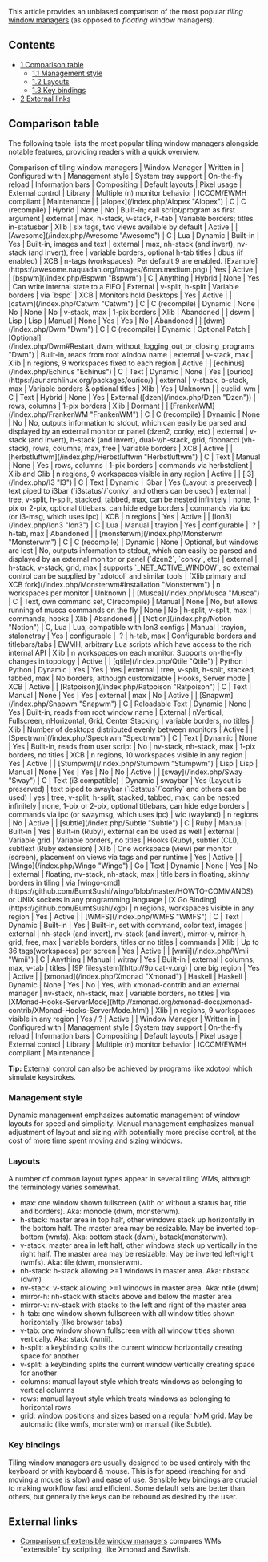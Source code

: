 This article provides an unbiased comparison of the most popular *tiling* [window managers](/index.php/Window_manager "Window manager") (as opposed to *floating* window managers).

## Contents

*   [1 Comparison table](#Comparison_table)
    *   [1.1 Management style](#Management_style)
    *   [1.2 Layouts](#Layouts)
    *   [1.3 Key bindings](#Key_bindings)
*   [2 External links](#External_links)

## Comparison table

The following table lists the most popular tiling window managers alongside notable features, providing readers with a quick overview.

<caption>Comparison of tiling window managers</caption>
| Window Manager | Written in | Configured with | Management style | System tray support | On-the-fly reload | Information bars | Compositing | Default layouts | Pixel usage | External control | Library | Multiple (n) monitor behavior | ICCCM/EWMH compliant | Maintenance |
| [alopex](/index.php/Alopex "Alopex") | C | C (recompile) | Hybrid | None | No | Built-in; call script/program as first argument | external | max, h-stack, v-stack, h-tab | Variable borders; titles in-statusbar | Xlib | six tags, two views available by default | Active |
| [Awesome](/index.php/Awesome "Awesome") | C | Lua | Dynamic | Built-in | Yes | Built-in, images and text | external | max, nh-stack (and invert), nv-stack (and invert), free | variable borders, optional h-tab titles | dbus (if enabled) | XCB | n-tags (workspaces). Per default 9 are enabled. [Example](https://awesome.naquadah.org/images/6mon.medium.png) | Yes | Active |
| [bspwm](/index.php/Bspwm "Bspwm") | C | Anything | Hybrid | None | Yes | Can write internal state to a FIFO | External | v-split, h-split | Variable borders | via `bspc` | XCB | Monitors hold Desktops | Yes | Active |
| [catwm](/index.php/Catwm "Catwm") | C | C (recompile) | Dynamic | None | No | None | No | v-stack, max | 1-pix borders | Xlib | Abandoned |
| dswm | Lisp | Lisp | Manual | None | Yes | Yes | No | Abandoned |
| [dwm](/index.php/Dwm "Dwm") | C | C (recompile) | Dynamic | Optional Patch | [Optional](/index.php/Dwm#Restart_dwm_without_logging_out_or_closing_programs "Dwm") | Built-in, reads from root window name | external | v-stack, max | Xlib | n regions, 9 workspaces fixed to each region | Active |
| [echinus](/index.php/Echinus "Echinus") | C | Text | Dynamic | None | Yes | [ourico](https://aur.archlinux.org/packages/ourico/) | external | v-stack, b-stack, max | Variable borders & optional titles | Xlib | Yes | Unknown |
| euclid-wm | C | Text | Hybrid | None | Yes | External ([dzen](/index.php/Dzen "Dzen")) | rows, columns | 1-pix borders | Xlib | Dormant |
| [FrankenWM](/index.php/FrankenWM "FrankenWM") | C | C (recompile) | Dynamic | None | No | No, outputs information to stdout, which can easily be parsed and displayed by an external monitor or panel (dzen2, conky, etc) | external | v-stack (and invert), h-stack (and invert), dual-v/h-stack, grid, fibonacci (vh-stack), rows, columns, max, free | Variable borders | XCB | Active |
| [herbstluftwm](/index.php/Herbstluftwm "Herbstluftwm") | C | Text | Manual | None | Yes | rows, columns | 1-pix borders | commands via herbstclient | Xlib and Glib | n regions, 9 workspaces visible in any region | Active |
| [i3](/index.php/I3 "I3") | C | Text | Dynamic | i3bar | Yes (Layout is preserved) | text piped to i3bar (`i3status`/`conky` and others can be used) | external | tree, v-split, h-split, stacked, tabbed, max, can be nested infinitely | none, 1-pix or 2-pix, optional titlebars, can hide edge borders | commands via ipc (or i3-msg, which uses ipc) | XCB | n regions | Yes | Active |
| [Ion3](/index.php/Ion3 "Ion3") | C | Lua | Manual | trayion | Yes | configurable |  ? | h-tab, max | Abandoned |
| [monsterwm](/index.php/Monsterwm "Monsterwm") | C | C (recompile) | Dynamic | None | Optional, but windows are lost | No, outputs information to stdout, which can easily be parsed and displayed by an external monitor or panel (`dzen2`, `conky`, etc) | external | h-stack, v-stack, grid, max | supports `_NET_ACTIVE_WINDOW`, so external control can be supplied by `xdotool` and similar tools | [Xlib primary and XCB fork](/index.php/Monsterwm#Installation "Monsterwm") | n workspaces per monitor | Unknown |
| [Musca](/index.php/Musca "Musca") | C | Text, own command set, C(recompile) | Manual | None | No, but allows running of musca commands on the fly | None | No | h-split, v-split, max | commands, hooks | Xlib | Abandoned |
| [Notion](/index.php/Notion "Notion") | C, Lua | Lua, compatible with Ion3 configs | Manual | trayion, stalonetray | Yes | configurable |  ? | h-tab, max | Configurable borders and titlebars/tabs | EWMH, arbitrary Lua scripts which have access to the rich internal API | Xlib | n workspaces on each monitor. Supports on-the-fly changes in topology | Active |
| [qtile](/index.php/Qtile "Qtile") | Python | Python | Dynamic | Yes | Yes | Yes | external | tree, v-split, h-split, stacked, tabbed, max | No borders, although customizable | Hooks, Server mode | XCB | Active |
| [Ratpoison](/index.php/Ratpoison "Ratpoison") | C | Text | Manual | None | Yes | Yes | external | max | No | Active |
| [Snapwm](/index.php/Snapwm "Snapwm") | C | Reloadable Text | Dynamic | None | Yes | Built-in, reads from root window name | External | nVertical, Fullscreen, nHorizontal, Grid, Center Stacking | variable borders, no titles | Xlib | Number of desktops distributed evenly between monitors | Active |
| [Spectrwm](/index.php/Spectrwm "Spectrwm") | C | Text | Dynamic | None | Yes | Built-in, reads from user script | No | nv-stack, nh-stack, max | 1-pix borders, no titles | XCB | n regions, 10 workspaces visible in any region | Yes | Active |
| [Stumpwm](/index.php/Stumpwm "Stumpwm") | Lisp | Lisp | Manual | None | Yes | Yes | No | No | Active |
| [sway](/index.php/Sway "Sway") | C | Text (i3 compatible) | Dynamic | swaybar | Yes (Layout is preserved) | text piped to swaybar (`i3status`/`conky` and others can be used) | yes | tree, v-split, h-split, stacked, tabbed, max, can be nested infinitely | none, 1-pix or 2-pix, optional titlebars, can hide edge borders | commands via ipc (or swaymsg, which uses ipc) | wlc (wayland) | n regions | No | Active |
| [subtle](/index.php/Subtle "Subtle") | C | Ruby | Manual | Built-in | Yes | Built-in (Ruby), external can be used as well | external | Variable grid | Variable borders, no titles | Hooks (Ruby), subtler (CLI), subtlext (Ruby extension) | Xlib | One workspace (view) per monitor (screen), placement on views via tags and per runtime | Yes | Active |
| [Wingo](/index.php/Wingo "Wingo") | Go | Text | Dynamic | None | Yes | No | external | floating, nv-stack, nh-stack, max | title bars in floating, skinny borders in tiling | via [wingo-cmd](https://github.com/BurntSushi/wingo/blob/master/HOWTO-COMMANDS) or UNIX sockets in any programming language | [X Go Binding](https://github.com/BurntSushi/xgb) | n regions, workspaces visible in any region | Yes | Active |
| [WMFS](/index.php/WMFS "WMFS") | C | Text | Dynamic | Built-in | Yes | Built-in, set with command, color text, images | external | nh-stack (and invert), nv-stack (and invert), mirror-v, mirror-h, grid, free, max | variable borders, titles or no titles | commands | Xlib | Up to 36 tags(workspaces) per screen | Yes | Active |
| [wmii](/index.php/Wmii "Wmii") | C | Anything | Manual | witray | Yes | Built-in | external | columns, max, v-tab | titles | [9P filesystem](http://9p.cat-v.org) | one big region | Yes | Active |
| [xmonad](/index.php/Xmonad "Xmonad") | Haskell | Haskell | Dynamic | None | Yes | No | Yes, with xmonad-contrib and an external manager | nv-stack, nh-stack, max | variable borders, no titles | via [XMonad-Hooks-ServerMode](http://xmonad.org/xmonad-docs/xmonad-contrib/XMonad-Hooks-ServerMode.html) | Xlib | n regions, 9 workspaces visible in any region | Yes / ? | Active |
| Window Manager | Written in | Configured with | Management style | System tray support | On-the-fly reload | Information bars | Compositing | Default layouts | Pixel usage | External control | Library | Multiple (n) monitor behavior | ICCCM/EWMH compliant | Maintenance |

**Tip:** External control can also be achieved by programs like [xdotool](https://www.archlinux.org/packages/?name=xdotool) which simulate keystrokes.

### Management style

Dynamic management emphasizes automatic management of window layouts for speed and simplicity. Manual management emphasizes manual adjustment of layout and sizing with potentially more precise control, at the cost of more time spent moving and sizing windows.

### Layouts

A number of common layout types appear in several tiling WMs, although the terminology varies somewhat.

*   max: one window shown fullscreen (with or without a status bar, title and borders). Aka: monocle (dwm, monsterwm).
*   h-stack: master area in top half, other windows stack up horizontally in the bottom half. The master area may be resizable. May be inverted top-bottom (wmfs). Aka: bottom stack (dwm), bstack(monsterwm).
*   v-stack: master area in left half, other windows stack up vertically in the right half. The master area may be resizable. May be inverted left-right (wmfs). Aka: tile (dwm, monsterwm).
*   nh-stack: h-stack allowing >=1 windows in master area. Aka: nbstack (dwm)
*   nv-stack: v-stack allowing >=1 windows in master area. Aka: ntile (dwm)
*   mirror-h: nh-stack with stacks above and below the master area
*   mirror-v: nv-stack with stacks to the left and right of the master area
*   h-tab: one window shown fullscreen with all window titles shown horizontally (like browser tabs)
*   v-tab: one window shown fullscreen with all window titles shown vertically. Aka: stack (wmii).
*   h-split: a keybinding splits the current window horizontally creating space for another
*   v-split: a keybinding splits the current window vertically creating space for another
*   columns: manual layout style which treats windows as belonging to vertical columns
*   rows: manual layout style which treats windows as belonging to horizontal rows
*   grid: window positions and sizes based on a regular NxM grid. May be automatic (like wmfs, monsterwm) or manual (like Subtle).

### Key bindings

Tiling window managers are usually designed to be used entirely with the keyboard or with keyboard & mouse. This is for speed (reaching for and moving a mouse is slow) and ease of use. Sensible key bindings are crucial to making workflow fast and efficient. Some default sets are better than others, but generally the keys can be rebound as desired by the user.

## External links

*   [Comparison of extensible window managers](http://sawfish.wikia.com/wiki/Comparison_of_extensible_window_managers) compares WMs "extensible" by scripting, like Xmonad and Sawfish.